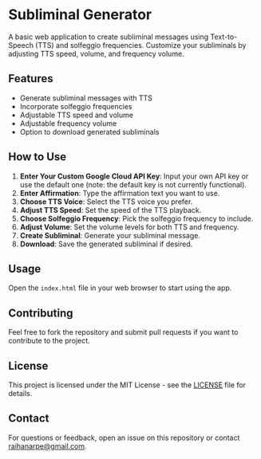 # Subliminal Generator

A basic web application to create subliminal messages using Text-to-Speech (TTS) and solfeggio frequencies. Customize your subliminals by adjusting TTS speed, volume, and frequency volume.

## Features

- Generate subliminal messages with TTS
- Incorporate solfeggio frequencies
- Adjustable TTS speed and volume
- Adjustable frequency volume
- Option to download generated subliminals

## How to Use

1. **Enter Your Custom Google Cloud API Key**: Input your own API key or use the default one (note: the default key is not currently functional).
2. **Enter Affirmation**: Type the affirmation text you want to use.
3. **Choose TTS Voice**: Select the TTS voice you prefer.
4. **Adjust TTS Speed**: Set the speed of the TTS playback.
5. **Choose Solfeggio Frequency**: Pick the solfeggio frequency to include.
6. **Adjust Volume**: Set the volume levels for both TTS and frequency.
7. **Create Subliminal**: Generate your subliminal message.
8. **Download**: Save the generated subliminal if desired.

## Usage

Open the `index.html` file in your web browser to start using the app.

## Contributing

Feel free to fork the repository and submit pull requests if you want to contribute to the project.

## License

This project is licensed under the MIT License - see the [LICENSE](LICENSE) file for details.

## Contact

For questions or feedback, open an issue on this repository or contact [raihanarpe@gmail.com](mailto:raihanarpe@gmail.com).
